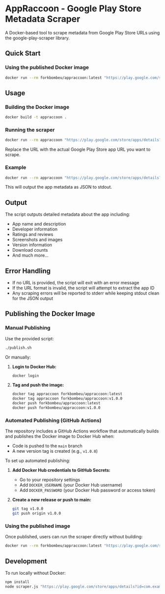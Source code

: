 # AppRaccoon - Google Play Store Metadata Scraper

A Docker-based tool to scrape metadata from Google Play Store URLs using the google-play-scraper library.

## Quick Start

### Using the published Docker image

```bash
docker run --rm forkbombeu/appraccoon:latest "https://play.google.com/store/apps/details?id=com.whatsapp"
```

## Usage

### Building the Docker image

```bash
docker build -t appraccoon .
```

### Running the scraper

```bash
docker run --rm appraccoon "https://play.google.com/store/apps/details?id=com.example.app"
```

Replace the URL with the actual Google Play Store app URL you want to scrape.

### Example

```bash
docker run --rm appraccoon "https://play.google.com/store/apps/details?id=com.whatsapp"
```

This will output the app metadata as JSON to stdout.

## Output

The script outputs detailed metadata about the app including:
- App name and description
- Developer information
- Ratings and reviews
- Screenshots and images
- Version information
- Download counts
- And much more...

## Error Handling

- If no URL is provided, the script will exit with an error message
- If the URL format is invalid, the script will attempt to extract the app ID
- Any scraping errors will be reported to stderr while keeping stdout clean for the JSON output

## Publishing the Docker Image

### Manual Publishing

Use the provided script:

```bash
./publish.sh
```

Or manually:

1. **Login to Docker Hub:**
   ```bash
   docker login
   ```

2. **Tag and push the image:**
   ```bash
   docker tag appraccoon forkbombeu/appraccoon:latest
   docker tag appraccoon forkbombeu/appraccoon:v1.0.0
   docker push forkbombeu/appraccoon:latest
   docker push forkbombeu/appraccoon:v1.0.0
   ```

### Automated Publishing (GitHub Actions)

The repository includes a GitHub Actions workflow that automatically builds and publishes the Docker image to Docker Hub when:
- Code is pushed to the `main` branch
- A new version tag is created (e.g., `v1.0.0`)

To set up automated publishing:

1. **Add Docker Hub credentials to GitHub Secrets:**
   - Go to your repository settings
   - Add `DOCKER_USERNAME` (your Docker Hub username)
   - Add `DOCKER_PASSWORD` (your Docker Hub password or access token)

2. **Create a new release or push to main:**
   ```bash
   git tag v1.0.0
   git push origin v1.0.0
   ```

### Using the published image

Once published, users can run the scraper directly without building:

```bash
docker run --rm forkbombeu/appraccoon:latest "https://play.google.com/store/apps/details?id=com.whatsapp"
```

## Development

To run locally without Docker:

```bash
npm install
node scraper.js "https://play.google.com/store/apps/details?id=com.example.app"
```
